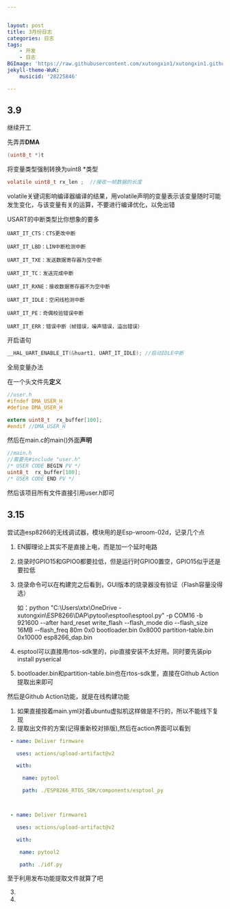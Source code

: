 ```yaml
---


layout: post
title: 3月份日志
categories: 日志
tags: 
    - 开发 
    - 日志
BGImage: 'https://raw.githubusercontent.com/xutongxin1/xutongxin1.github.io/master/asset/%E6%97%A5%E5%BF%97/202020210225100750.png'
jekyll-theme-WuK:
    musicid: '28225846'

---
```


## 3.9

继续开工

先弄弄**DMA**

```c
(uint8_t *)t
```

将变量类型强制转换为uint8 *类型

```c
volatile uint8_t rx_len ;  //接收一帧数据的长度
```

volatile关键词影响编译器编译的结果，用volatile声明的变量表示该变量随时可能发生变化，与该变量有关的运算，不要进行编译优化，以免出错

USART的中断类型比你想象的要多

```
UART_IT_CTS：CTS更改中断

UART_IT_LBD：LIN中断检测中断

UART_IT_TXE：发送数据寄存器为空中断

UART_IT_TC：发送完成中断

UART_IT_RXNE：接收数据寄存器不为空中断

UART_IT_IDLE：空闲线检测中断

UART_IT_PE：奇偶校验错误中断

UART_IT_ERR：错误中断（帧错误，噪声错误，溢出错误）
```

开启语句

```c
__HAL_UART_ENABLE_IT(&huart1, UART_IT_IDLE); //启动IDLE中断
```

全局变量办法

在一个头文件先**定义**

```c
//user.h
#ifndef DMA_USER_H
#define DMA_USER_H

extern uint8_t  rx_buffer[100];
#endif //DMA_USER_H
```

然后在main.c的main()外面**声明**

```c
//main.h
//需要先#include "user.h"
/* USER CODE BEGIN PV */
uint8_t  rx_buffer[100];
/* USER CODE END PV */
```

然后该项目所有文件直接引用user.h即可

## 3.15

尝试造esp8266的无线调试器，模块用的是Esp-wroom-02d，记录几个点

1. EN脚理论上其实不是直接上电，而是加一个延时电路

2. 烧录时GPIO15和GPIO0都要拉低，但是运行时GPIO0置空，GPIO15似乎还是要拉低

3. 烧录命令可以在构建完之后看到，GUI版本的烧录器没有验证（Flash容量没得选）

   如：python "C:\Users\xtx\OneDrive - xutongxin\ESP8266\DAP\pytool\esptool\esptool.py" -p COM16 -b 921600 --after hard_reset write_flash --flash_mode dio --flash_size 16MB --flash_freq 80m 0x0 bootloader.bin 0x8000 partition-table.bin 0x10000 esp8266_dap.bin

4. esptool可以直接用rtos-sdk里的，pip直接安装不太好用。同时要先装pip install pyserical

5. bootloader.bin和partition-table.bin也在rtos-sdk里，直接在Github Action提取出来即可



然后是Github Action功能，就是在线构建功能

1. 如果直接按着main.yml对着ubuntu虚拟机这样做是不行的，所以不能线下复现
2. 提取出文件的方案(记得重新校对排版),然后在action界面可以看到

```yaml
 - name: Deliver firmware

   uses: actions/upload-artifact@v2

   with:

     name: pytool

     path: ./ESP8266_RTOS_SDK/components/esptool_py



 - name: Deliver firmware1

   uses: actions/upload-artifact@v2

   with:

​    name: pytool2

​    path: ./idf.py


```

至于利用发布功能提取文件就算了吧

3. 
4. 